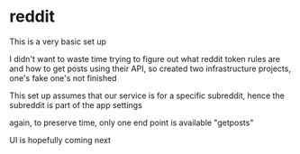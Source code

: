 # reddit

This is a very basic set up

I didn't want to waste time trying to figure out what reddit token rules are and how to get posts using their API, so created two infrastructure projects, one's fake one's not finished

This set up assumes that our service is for a specific subreddit, hence the subreddit is part of the app settings

again, to preserve time, only one end point is available "getposts"

UI is hopefully coming next
